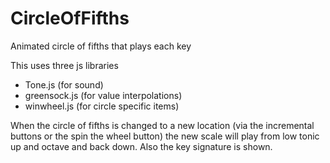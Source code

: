 # CircleOfFifths
Animated circle of fifths that plays each key 

This uses three js libraries
- Tone.js (for sound)
- greensock.js (for value interpolations)
- winwheel.js  (for circle specific items)

When the circle of fifths is changed to a new location (via the incremental buttons or the spin the wheel button) the new scale will play from low tonic up and octave and back down.  Also the key signature is shown.

